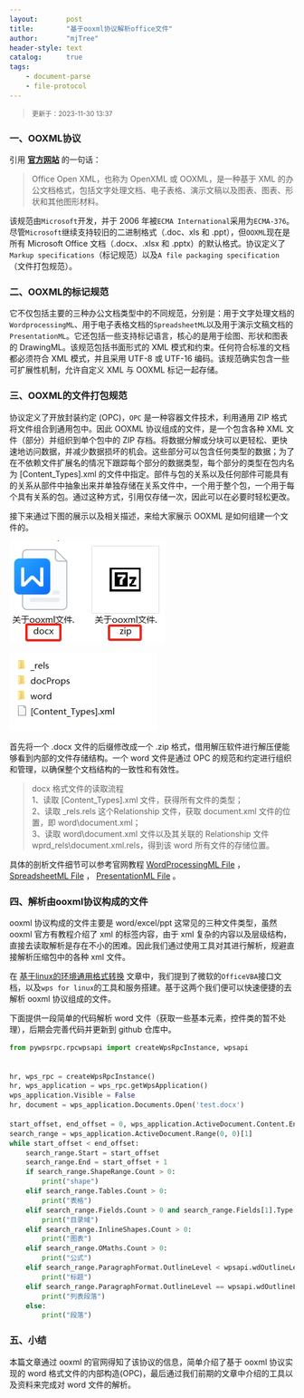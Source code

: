 ```yaml
---
layout:       post
title:        "基于ooxml协议解析office文件"
author:       "mjTree"
header-style: text
catalog:      true
tags:
    - document-parse
    - file-protocol
---
```


><small>更新于：2023-11-30 13:37</small>  


### 一、OOXML协议

引用 [**官方网站**](http://officeopenxml.com/) 的一句话：

> Office Open XML，也称为 OpenXML 或 OOXML，是一种基于 XML 的办公文档格式，包括文字处理文档、电子表格、演示文稿以及图表、图表、形状和其他图形材料。

该规范由`Microsoft`开发，并于 2006 年被`ECMA International`采用为`ECMA-376`。尽管`Microsoft`继续支持较旧的二进制格式（.doc、xls 和 .ppt），但`OOXML`现在是所有 Microsoft Office 文档（.docx、.xlsx 和 .pptx）的默认格式。协议定义了`Markup specifications`（标记规范）以及`A file packaging specification`（文件打包规范）。  


### 二、OOXML的标记规范
它不仅包括主要的三种办公文档类型中的不同规范，分别是：用于文字处理文档的`WordprocessingML`、用于电子表格文档的`SpreadsheetML`以及用于演示文稿文档的`PresentationML`。它还包括一些支持标记语言，核心的是用于绘图、形状和图表的 DrawingML。该规范包括书面形式的 XML 模式和约束。任何符合标准的文档都必须符合 XML 模式，并且采用 UTF-8 或 UTF-16 编码。该规范确实包含一些可扩展性机制，允许自定义 XML 与 OOXML 标记一起存储。  


### 三、OOXML的文件打包规范
协议定义了开放封装约定 (OPC)，`OPC` 是一种容器文件技术，利用通用 ZIP 格式将文件组合到通用包中。因此 OOXML 协议组成的文件，是一个包含各种 XML 文件（部分）并组织到单个包中的 ZIP 存档。将数据分解或分块可以更轻松、更快速地访问数据，并减少数据损坏的机会。这些部分可以包含任何类型的数据；为了在不依赖文件扩展名的情况下跟踪每个部分的数据类型，每个部分的类型在包内名为 [Content_Types].xml 的文件中指定。部件与包的关系以及任何部件可能具有的关系从部件中抽象出来并单独存储在关系文件中，一个用于整个包，一个用于每个具有关系的包。通过这种方式，引用仅存储一次，因此可以在必要时轻松更改。  

接下来通过下图的展示以及相关描述，来给大家展示 OOXML 是如何组建一个文件的。  

![format_display](/img/article-img/2023/1125_1.png)

![format_display](/img/article-img/2023/1125_2.png)

首先将一个 .docx 文件的后缀修改成一个 .zip 格式，借用解压软件进行解压便能够看到内部的文件存储结构。一个 word 文件是通过 OPC 的规范和约定进行组织和管理，以确保整个文档结构的一致性和有效性。  

> docx 格式文件的读取流程  
> 1、读取 [Content_Types].xml 文件，获得所有文件的类型；  
> 2、读取 _rels\.rels 这个Relationship 文件，获取 document.xml 文件的位置，即 word\document.xml；  
> 3、读取 word\document.xml 文件以及其关联的 Relationship 文件 wprd\_rels\document.xml.rels，得到该 word 所有文件的存储位置。  

具体的剖析文件细节可以参考官网教程 [WordProcessingML File](http://officeopenxml.com/anatomyofOOXML.php) ，[SpreadsheetML File](http://officeopenxml.com/anatomyofOOXML-xlsx.php) ， [PresentationML File](http://officeopenxml.com/anatomyofOOXML-pptx.php) 。  


### 四、解析由ooxml协议构成的文件

ooxml 协议构成的文件主要是 word/excel/ppt 这常见的三种文件类型，虽然 ooxml 官方有教程介绍了 xml 的标签内容，由于 xml 复杂的内容以及层级结构，直接去读取解析是存在不小的困难。因此我们通过使用工具对其进行解析，规避直接解析压缩包中的各种 xml 文件。  

在 [基于linux的环境通用格式转换](/2023/11/08/基于linux的通用格式转换) 文章中，我们提到了微软的`OfficeVBA`接口文档，以及`wps for linux`的工具和服务搭建。基于这两个我们便可以快速便捷的去解析 ooxml 协议组成的文件。  

下面提供一段简单的代码解析 word 文件（获取一些基本元素，控件类的暂不处理），后期会完善代码并更新到 github 仓库中。  
```python
from pywpsrpc.rpcwpsapi import createWpsRpcInstance, wpsapi


hr, wps_rpc = createWpsRpcInstance()
hr, wps_application = wps_rpc.getWpsApplication()
wps_application.Visible = False
hr, document = wps_application.Documents.Open('test.docx')

start_offset, end_offset = 0, wps_application.ActiveDocument.Content.End
search_range = wps_application.ActiveDocument.Range(0, 0)[1]
while start_offset < end_offset:
    search_range.Start = start_offset
    search_range.End = start_offset + 1    
    if search_range.ShapeRange.Count > 0:
        print("shape")
    elif search_range.Tables.Count > 0:
        print("表格")
    elif search_range.Fields.Count > 0 and search_range.Fields[1].Type == wpsapi.wdFieldTOC:
        print("目录域")
    elif search_range.InlineShapes.Count > 0:
        print("图表")
    elif search_range.OMaths.Count > 0:
        print("公式")
    elif search_range.ParagraphFormat.OutlineLevel < wpsapi.wdOutlineLevelBodyText:
        print("标题")
    elif search_range.ParagraphFormat.OutlineLevel == wpsapi.wdOutlineLevelBodyText and hasattr(search_range.ListFormat, 'List'):
        print("列表段落")
    else:
        print("段落")
```


### 五、小结

本篇文章通过 ooxml 的官网得知了该协议的信息，简单介绍了基于 ooxml 协议实现的 word 格式文件的内部构造(OPC)，最后通过我们前期的文章中介绍的工具以及资料来完成对 word 文件的解析。  

